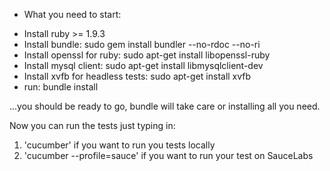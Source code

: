 * What you need to start:
- Install ruby >= 1.9.3
- Install bundle: sudo gem install bundler --no-rdoc --no-ri
- Install openssl for ruby: sudo apt-get install libopenssl-ruby
- Install mysql client: sudo apt-get install libmysqlclient-dev
- Install xvfb for headless tests: sudo apt-get install xvfb
- run: bundle install

...you should be ready to go, bundle will take care or installing all you need.

Now you can run the tests just typing in:
1) 'cucumber' if you want to run you tests locally
2) 'cucumber --profile=sauce' if you want to run your test on SauceLabs 
